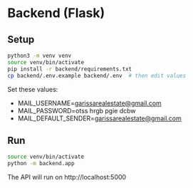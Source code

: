 # Backend (Flask)

## Setup

```bash
python3 -m venv venv
source venv/bin/activate
pip install -r backend/requirements.txt
cp backend/.env.example backend/.env  # then edit values
```

Set these values:
- MAIL_USERNAME=garissarealestate@gmail.com
- MAIL_PASSWORD=otss hrgb pgie dcbw
- MAIL_DEFAULT_SENDER=garissarealestate@gmail.com

## Run

```bash
source venv/bin/activate
python -m backend.app
```

The API will run on http://localhost:5000
